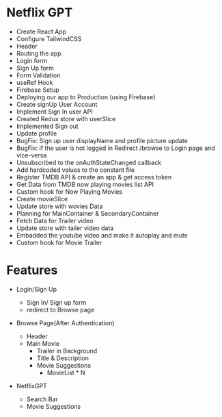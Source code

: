 # Netflix GPT

- Create React App
- Configure TailwindCSS
- Header
- Routing the app
- Login form
- Sign Up form
- Form Validation
- useRef Hook
- Firebase Setup
- Deploying our app to Production (using Firebase)
- Create signUp User Account
- Implement Sign In user API
- Created Redux store with userSlice
- Implemented Sign out
- Update profile 
- BugFix: Sign up user displayName and profile picture update
- BugFix: if the user is not logged in Redirect /browse to Login page and vice-versa
- Unsubscribed to the onAuthStateChanged callback
- Add hardcoded values to the constant file
- Register TMDB API & create an app & get access token
- Get Data from TMDB now playing movies list API
- Custom hook for Now Playing Movies
- Create movieSlice
- Update store with wovies Data
- Planning for MainContainer & SecondaryContainer
- Fetch Data for Trailer video
- Update store with tailer video data
- Embadded the youtube video and make it autoplay and mute
- Custom hook for Movie Trailer

# Features 
- Login/Sign Up
    - Sign In/ Sign up form
    - redirect to Browse page
- Browse Page(After Authentication)
    - Header 
    - Main Movie
        - Trailer in Background
        - Title & Description
        - Movie Suggestions
            - MovieList * N

- NetflixGPT
    - Search Bar
    - Movie Suggestions